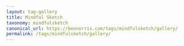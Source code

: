 ```yaml
---
layout: tag-gallery
title: Mindful Sketch
taxonomy: mindfulsketch
canonical_url: https://bennorris.com/tags/mindfulsketch/gallery/
permalink: /tags/mindfulsketch/gallery/
---
```


